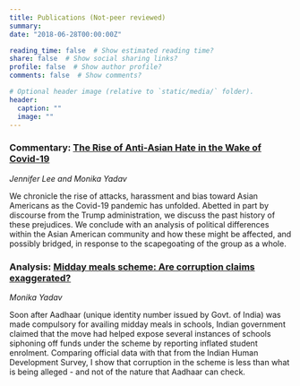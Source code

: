 ```yaml
---
title: Publications (Not-peer reviewed)
summary: 
date: "2018-06-28T00:00:00Z"

reading_time: false  # Show estimated reading time?
share: false  # Show social sharing links?
profile: false  # Show author profile?
comments: false  # Show comments?

# Optional header image (relative to `static/media/` folder).
header:
  caption: ""
  image: ""
---
```



### **Commentary: [The Rise of Anti-Asian Hate in the Wake of Covid-19](https://items.ssrc.org/covid-19-and-the-social-sciences/the-rise-of-anti-asian-hate-in-the-wake-of-covid-19/)**

*Jennifer Lee and Monika Yadav*

We chronicle the rise of attacks, harassment and bias toward Asian Americans as the Covid-19 pandemic has unfolded. Abetted in part by discourse from the Trump administration, we discuss the past history of these prejudices. We conclude with an analysis of political differences within the Asian American community and how these might be affected, and possibly bridged, in response to the scapegoating of the group as a whole.

### **Analysis: [Midday meals scheme: Are corruption claims exaggerated?](https://www.ideasforindia.in/topics/governance/midday-meals-scheme-are-corruption-claims-exaggerated.html)**

*Monika Yadav*

Soon after Aadhaar (unique identity number issued by Govt. of India) was made compulsory for availing midday meals in schools, Indian government claimed that the move had helped expose several instances of schools siphoning off funds under the scheme by reporting inflated student enrolment. Comparing official data with that from the Indian Human Development Survey, I show that corruption in the scheme is less than what is being alleged - and not of the nature that Aadhaar can check.





